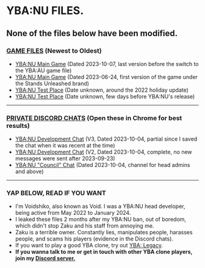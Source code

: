 # YBA:NU FILES.
## None of the files below have been modified.

### <ins>GAME FILES</ins> (Newest to Oldest)
- [YBA:NU Main Game](https://www.mediafire.com/file/bf30t2ve0bqhisk/YBANU_MAIN_GAME.rbxl/file) (Dated 2023-10-07, last version before the switch to the YBA:AU game file)
- [YBA:NU Main Game](https://www.mediafire.com/file/ajighr1x8jgbdbh/YBANU_COMPLETE_FILE.rbxl/file) (Dated 2023-06-24, first version of the game under the Stands Unleashed brand)
- [YBA:NU Test Place](https://www.mediafire.com/file/xz1hbd30ps1rqzh/oldmap.rbxl/file) (Date unknown, around the 2022 holiday update)
- [YBA:NU Test Place](https://www.mediafire.com/file/fi1f1ljrsbzyliq/gamesdone.rbxl/file) (Date unknown, few days before YBA:NU's release)
---
### <ins>PRIVATE DISCORD CHATS</ins> (Open these in Chrome for best results)
- [YBA:NU Development Chat](https://www.mediafire.com/file/kn3a223s2frqfg9/Direct_Messages_-_virgins_3.0_%255B1155273291905384488%255D.html/file) (V3, Dated 2023-10-04, partial since I saved the chat when it was recent at the time)
- [YBA:NU Development Chat](https://www.mediafire.com/file/ahvljcsez7sqh5a/Direct_Messages_-_virgins_2.0_%255B1114804098580086854%255D.html/file) (V2, Dated 2023-10-04, complete, no new messages were sent after 2023-09-23)
- [YBA:NU "Council" Chat](https://www.mediafire.com/file/m158pk0xir7yz6h/YBA__New_Universe_-_MANAGEMENT_-_council_%255B1037760482666348615%255D.html/file) (Dated 2023-10-04, channel for head admins and above)
---
### YAP BELOW, READ IF YOU WANT
- I'm Voidshiko, also known as Void. I was a YBA:NU head developer, being active from May 2022 to January 2024.
- I leaked these files 2 months after my YBA:NU ban, out of boredom, which didn't stop Zaku and his staff from annoying me.
- Zaku is a terrible owner. Constantly lies, manipulates people, harasses people, and scams his players (evidence in the Discord chats).
- If you want to play a good YBA clone, try out [YBA: Legacy](https://www.roblox.com/games/15518182065/CDR-YBA-L).
- **If you wanna talk to me or get in touch with other YBA clone players, join my [Discord server.](https://discord.gg/QYa7Gtteqj)**
